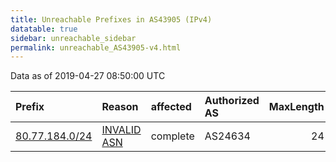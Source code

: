 ```yaml
---
title: Unreachable Prefixes in AS43905 (IPv4)
datatable: true
sidebar: unreachable_sidebar
permalink: unreachable_AS43905-v4.html
---
```


Data as of 2019-04-27 08:50:00 UTC


<div class="datatable-begin"></div>

| Prefix                                                 | Reason                                                                                                | affected   | Authorized AS   |   MaxLength | Anchor                                         |   unreachable /24s |
|:-------------------------------------------------------|:------------------------------------------------------------------------------------------------------|:-----------|:----------------|------------:|:-----------------------------------------------|-------------------:|
| [80.77.184.0/24](https://stat.ripe.net/80.77.184.0/24) | [INVALID ASN](https://rpki-validator.ripe.net/announcement-preview?asn=AS43905&prefix=80.77.184.0/24) | complete   | AS24634         |          24 | [RIPE](unreachable_RIPE_NCC_RPKI_Root-v4.html) |                  1 |

<div class="datatable-end"></div>